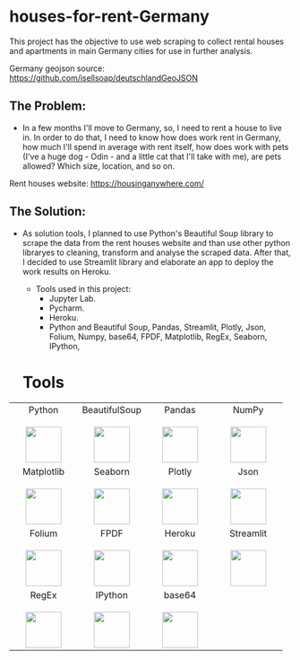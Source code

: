 # houses-for-rent-Germany
This project has the objective to use web scraping to collect rental houses and apartments in main Germany cities for use in further analysis.

Germany geojson source: https://github.com/isellsoap/deutschlandGeoJSON 

## The Problem:

- In a few months I'll move to Germany, so, I need to rent a house to live in. 
In order to do that, I need to know how does work rent in Germany, how much I'll spend in average with rent itself, how does work with pets (I've a huge dog - Odin - and a little cat that I'll take with me), are pets allowed? Which size, location, and so on.

Rent houses website: https://housinganywhere.com/

## The Solution:

- As solution tools, I planned to use Python's Beautiful Soup library to scrape the data from the rent houses website and than use other python libraryes  to cleaning, transform and analyse the scraped data.
After that, I decided to use Streamlit library and elaborate an app to deploy the work results on Heroku.

  - Tools used in this project:
    * Jupyter Lab.
    * Pycharm.
    * Heroku.
    * Python and Beautiful Soup, Pandas, Streamlit, Plotly, Json, Folium, Numpy, base64, FPDF, Matplotlib, RegEx, Seaborn, IPython, 

  # Tools

<table>
  <tbody>
    <tr valign="top">
      <td width="25%" align="center">
        <span>Python</span><br><br>
        <img height="64px" src="https://cdn.svgporn.com/logos/python.svg">
      </td>
      <td width="25%" align="center">
        <span>BeautifulSoup</span><br><br>
        <img height="64px" src="https://sixfeetup.com/blog/an-introduction-to-beautifulsoup/@@images/27e8bf2a-5469-407e-b84d-5cf53b1b0bb6.png">
      </td>
      <td width="25%" align="center">
        <span>Pandas</span><br><br>
        <img height="64px" src="https://pandas.pydata.org/static/img/pandas.svg">
      </td>
      <td width="25%" align="center">
        <span>NumPy</span><br><br>
        <img height="64px" src="https://numpy.org/images/logos/numpy.svg">
      </td>
    </tr>
    <tr valign="top">
      <td width="25%" align="center">
        <span>Matplotlib</span><br><br>
        <img height="64px" src="https://matplotlib.org/_images/sphx_glr_logos2_001.png">
      </td>
      <td width="25%" align="center">
        <span>Seaborn</span><br><br>
        <img height="64px" src="https://seaborn.pydata.org/_static/logo-wide-lightbg.svg">
      </td>
      <td width="25%" align="center">
        <span>Plotly</span><br><br>
        <img height="64px" src="https://upload.wikimedia.org/wikipedia/commons/8/8a/Plotly_logo_for_digital_final_%286%29.png">
      </td>
      <td width="25%" align="center">
        <span>Json</span><br><br>
        <img height="64px" src="https://pngimage.net/wp-content/uploads/2018/06/json-png-7.png">
      </td>
    <tr valign="top">
      <td width="25%" align="center">
        <span>Folium</span><br><br>
        <img height="64px" src="https://data-science-and-design.readthedocs.io/en/latest/_images/folium.png">
      </td>
      <td width="25%" align="center">
        <span>FPDF</span><br><br>
        <img height="64px" src="https://warehouse-camo.ingress.cmh1.psfhosted.org/240e7de884ccbd0d1f70bf097b4aa7e84bd01b2d/68747470733a2f2f7079667064662e6769746875622e696f2f66706466322f66706466322d6c6f676f2e706e67">
      </td>
      <td width="25%" align="center">
        <span>Heroku</span><br><br>
        <img height="64px" src="https://blog.4linux.com.br/wp-content/uploads/2018/01/Heroku.png">
      </td>
      <td width="25%" align="center">
        <span>Streamlit</span><br><br>
        <img height="64px" src="https://assets.website-files.com/5dc3b47ddc6c0c2a1af74ad0/5e18182ad27bcfbb9dff263a_RGB_Logo_Horizontal_Color_Light_Bg-p-1080.png">
      </td>
    <tr valign="top">
      <td width="25%" align="center">
        <span>RegEx</span><br><br>
        <img height="64px" src="https://repository-images.githubusercontent.com/186091864/e96c1a80-7a27-11e9-8232-2b21d5d861d3">
      </td>
      <td width="25%" align="center">
        <span>IPython</span><br><br>
        <img height="64px" src="https://miro.medium.com/max/721/1*T_nQFZEcSVoZtiCf20B2rA.png">
      </td>
      <td width="25%" align="center">
        <span>base64</span><br><br>
        <img height="64px" src="https://encrypted-tbn0.gstatic.com/images?q=tbn:ANd9GcRCxYwe33cDiCfAyZZpbmgu46_BQoWEQ6YK2J0WSoT5sZU4YuCB6-oM72P-jg4yMPBSqxk&usqp=CAU">
      </td>
    </tr>
  </tbody>
</table>


